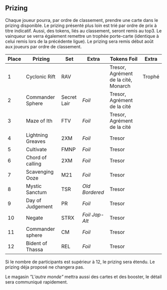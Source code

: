 ## Prizing 

Chaque joueur pourra, par ordre de classement, prendre une carte dans le prizing disponible. Le prizing présenté plus loin est trié par ordre de prix à titre indicatif. Aussi, des tokens, liés au classement, seront remis au top3. Le vainqueur se verra également remettre un trophée porte-carte (identique à celui remis lors de la précédente ligue). Le prizing sera remis début août aux joueurs par ordre de classement. 

| Place | Prizing | Set | Extra | Tokens Foil | Extra |
| ----- | ------  | ---- | ------ | ----- | ----- |
| 1 | Cyclonic Rift 			| RAV 	|  		| Tresor, Agrément de la cité, Monarch| Trophé |
| 2 | Commander Sphere 			| Secret Lair | *Foil* | Tresor, Agrément de la cité |  |
| 3 | Maze of Ith 				| FTV 	| *Foil* 	| Tresor, Agrément de la cité |  |
| 4 | Lightning Greaves 		| 2XM 	| *Foil* 	| Tresor |  |
| 5 | Cultivate 				| FMNP 	| *Foil* 	| Tresor |  |
| 6 | Chord of calling 			| 2XM 	| *Foil* 	| Tresor |  |
| 7 | Scavenging Ooze 			| M21 	| *Foil* 	| Tresor |  |
| 8 | Mystic Sanctum 			| TSR 	| *Old Bordered* | Tresor |  |
| 9 | Day of Judgement 			| PR 		| *Foil* | Tresor |  |
| 10 | Negate 					| STRX 	| *Foil* *Jap-Alt* | Tresor |  |
| 11 | Commander sphere 		| CM 	| *Foil* 	| Tresor |  |
| 12 | Bident of Thassa 		| REL 	| *Foil* 	| Tresor |  |

Si le nombre de participants est supérieur à 12, le prizing sera étendu. Le prizing déja proposé ne changera pas.

Le magasin *"L'autre monde"* mettra aussi des cartes et des booster, le détail sera communiqué rapidement. 